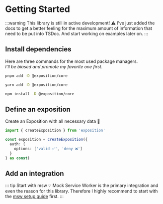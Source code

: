# Getting Started

:::warning This library is still in active development! ⚠️
I've just added the docs to get a better feeling for the
maximum amount of information that need to be put into TSDoc.
And start working on examples later on.
:::

## Install dependencies

Here are three commands for the most used package managers.<br>
_I'll be biased and promote my favorite one first._

```sh
pnpm add -D @exposition/core
```

```sh
yarn add -D @exposition/core
```

```sh
npm install -D @exposition/core
```

## Define an exposition

Create an Exposition with all necessary data 🔮

```ts
import { createExposition } from 'exposition'

const exposition = createExposition({
  auth: {
    options: ['valid ✅', 'deny ❌']
  }
} as const)
```

## Add an integration

::: tip Start with msw 💡
Mock Service Worker is the primary integration and even the reason
for this library. Therefore I highly recommend to start with the [msw setup guide](./cookbook/setup-msw.md) first.
:::

<!-- @include: ./cookbook/snippets/next-guides.md -->